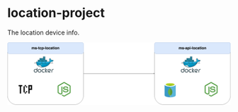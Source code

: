 # location-project
The location device info.


![Arquitetura 0.1](https://github.com/Paulofsr/location-project/blob/master/locatio-project.png?raw=true)